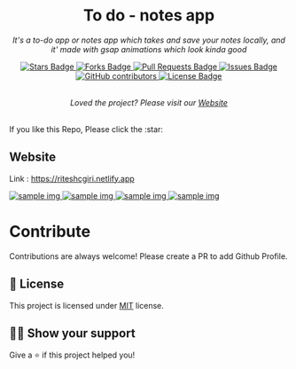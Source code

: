 ﻿<h1 align="center">To do - notes app</h1>
<p align="center"><i>It's a to-do app or notes app which takes and save your notes locally, and it' made with gsap animations which look kinda good</i></p>
<div align="center">
  <a href="https://github.com/riteshcgiri/to-do-notes/stargazers">
    <img src="https://img.shields.io/github/stars/riteshcgiri/to-do-notes" alt="Stars Badge"/>
  </a>
  <a href="https://github.com/riteshcgiri/to-do-notes/network/members">
    <img src="https://img.shields.io/github/forks/riteshcgiri/to-do-notes" alt="Forks Badge"/>
  </a>
  <a href="https://github.com/riteshcgiri/to-do-notes/pulls">
    <img src="https://img.shields.io/github/issues-pr/riteshcgiri/to-do-notes" alt="Pull Requests Badge"/>
  </a>
  <a href="https://github.com/riteshcgiri/to-do-notes/issues">
    <img src="https://img.shields.io/github/issues/riteshcgiri/to-do-notes" alt="Issues Badge"/>
  </a>
  <a href="https://github.com/riteshcgiri/to-do-notes/graphs/contributors">
    <img alt="GitHub contributors" src="https://img.shields.io/github/contributors/riteshcgiri/to-do-notes?color=2b9348">
  </a>
  <a href="https://github.com/riteshcgiri/to-do-notes/blob/master/LICENSE">
    <img src="https://img.shields.io/github/license/riteshcgiri/to-do-notes?color=2b9348" alt="License Badge"/>
  </a>
</div>
<br>
  <p align="center">
    <i>Loved the project? Please visit our 
    <a href="https://riteshcgiri.netlify.app">Website</a>
    </i>
  </p>
<br>
If you like this Repo, Please click the :star:


## Website

Link : https://riteshcgiri.netlify.app

<a href="https://awesome-github-readme-profile.netlify.app">
  <img src="https://github.com/riteshcgiri/to-do-notes/blob/main/public/assets/Screenshot-1.png?raw=true" alt="sample img" />
  <img src="https://github.com/riteshcgiri/to-do-notes/blob/main/public/assets/Screenshot-2.png?raw=true" alt="sample img" />
  <img src="https://github.com/riteshcgiri/to-do-notes/blob/main/public/assets/Screenshot-3.png?raw=true" alt="sample img" />
  <img src="https://github.com/riteshcgiri/to-do-notes/blob/main/public/assets/Screenshot-4.png?raw=true" alt="sample img" />
  </a>


# Contribute

Contributions are always welcome! Please create a PR to add Github Profile.

## :pencil: License

This project is licensed under [MIT](https://opensource.org/licenses/MIT) license.

## :man_astronaut: Show your support

Give a ⭐️ if this project helped you!